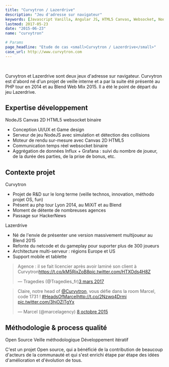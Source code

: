 ```yaml
---
title: "Curvytron / Lazerdrive"
description: "Jeu d'adresse sur navigateur"
keywords: [Javascript Vanilla, Angular JS, HTML5 Canvas, Websocket, Node JS, GulpJS]
lastmod: 2017-05-23
date: "2015-06-23"
name: "curvytron"

# Params
page_headline: "Etude de cas <small>Curvytron / Lazerdrive</small>"
case_url: http://www.curvytron.com
---
```

<section class="preview">
    <div class="col-lg-9 frame">
        <a href="http://www.curvytron.com" target="_blank" class="frame__link">
          <img data-slideshow="illustration" src="/images/etudes-de-cas/curvytron_lazerdrive_mockup1.jpg" alt="">
        </a>
    </div>
    <div class="col-lg-3 frame--side pull-right">
        <img data-slideshow-thumb="illustration" src="/images/etudes-de-cas/curvytron_lazerdrive_mockup1.jpg" alt="" class="active">
        <img data-slideshow-thumb="illustration" src="/images/etudes-de-cas/curvytron_lazerdrive_mockup2.jpg" alt="">
        <img data-slideshow-thumb="illustration" src="/images/etudes-de-cas/curvytron_lazerdrive_mockup3.jpg" alt="">
    </div>
</section>
<div class="clearfix"></div>
<section>
    <p class="description">Curvytron et Lazerdrive sont deux jeux d'adresse sur navigateur. Curvytron est d'abord né d'un projet de veille interne et a par la suite été présenté au PHP tour en 2014 et au Blend Web Mix 2015. Il a été le point de départ du jeu Lazerdrive.</p>
    <article>
        <h2>Expertise développement</h2>
        <a class="tag tag--small">NodeJS</a>
        <a class="tag tag--small">Canvas 2D HTML5</a>
        <a class="tag tag--small">websocket binaire</a>
        <ul class="red-square">
            <li><span>Conception UI/UX et Game design</span></li>
            <li><span>Serveur de jeu NodeJS avec simulation et détection des collisions</span></li>
            <li><span>Moteur de rendu sur-mesure avec Canvas 2D HTML5</span></li>
            <li><span>Communication temps réel websocket binaire</span></li>
            <li><span>Aggrégation de données Influx + Grafana : suivi du nombre de joueur, de la durée des parties, de la prise de bonus, etc.</span></li>
        </ul>
    </article>
    <article>
        <h2>Contexte projet</h2>
        <p>Curvytron</p>
        <ul class="red-square">
            <li><span>Projet de R&D sur le long terme (veille technos, innovation, méthodo projet OS, fun)</span></li>
            <li><span>Présent au php tour Lyon 2014, au MiXiT et au Blend</span></li>
            <li><span>Moment de détente de nombreuses agences</span></li>
            <li><span>Passage sur HackerNews</span></li>
        </ul>
        <p>Lazerdrive</p>
         <ul class="red-square">
            <li><span>Né de l'envie de présenter une version massivement multijoueur au Blend 2015</span></li>
            <li><span>Refonte du netcode et du gameplay pour suporter plus de 300 joueurs</span></li>
            <li><span>Architecture multi-serveur : régions Europe et US</span></li>
            <li><span>Support mobile et tablette</span></li>
        </ul>
        <blockquote class="twitter-tweet" data-lang="fr"><p lang="fr" dir="ltr">Agence : il se fait licencier après avoir laminé son client à Curvytron<a href="https://t.co/kM5RjxZoB8">https://t.co/kM5RjxZoB8</a><a href="https://t.co/HTXOds4H8Z">pic.twitter.com/HTXOds4H8Z</a></p>&mdash; Tragedies (@Tragedies_fr)<a href="https://twitter.com/Tragedies_fr/status/837699741664280576">3 mars 2017</a></blockquote>
        <blockquote class="twitter-tweet" data-lang="fr"><p lang="fr" dir="ltr">Claire, notre head of <a href="https://twitter.com/Curvytron">@Curvytron</a>, vous défie dans la room Marcel, code 1731 ! <a href="https://twitter.com/hashtag/HeadsOfMarcel?src=hash">#HeadsOfMarcel</a><a href="http://t.co/2Nzwq4Drmi">http://t.co/2Nzwq4Drmi</a> <a href="http://t.co/3hjOZlTgYx">pic.twitter.com/3hjOZlTgYx</a></p>&mdash; Marcel (@marcelagency) <a href="https://twitter.com/marcelagency/status/652119894645972992">8 octobre 2015</a></blockquote>
    </article>
    <article>
        <h2>Méthodologie & process qualité</h2>
        <a class="tag tag--small">Open Source</a>
        <a class="tag tag--small">Veille méthodologique</a>
        <a class="tag tag--small">Développement itératif</a>
        <p>C'est un projet Open source, qui a bénéficié de la contribution de beaucoup d'acteurs de la communauté et qui s'est enrichi étape par étape des idées d'amélioration et d'évolution de tous.</p>
    </article>
</section>
<script async src="//platform.twitter.com/widgets.js" charset="utf-8"></script>

